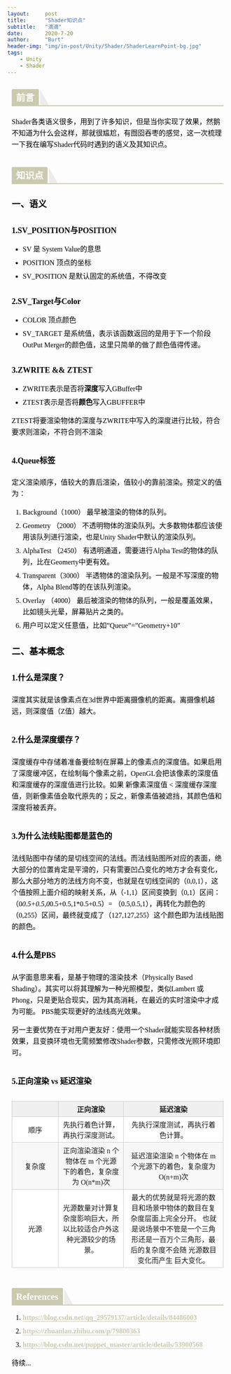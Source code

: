```yaml
---
layout:     post
title:      "Shader知识点"
subtitle:   "滴滴"
date:       2020-7-20
author:     "Burt"
header-img: "img/in-post/Unity/Shader/ShaderLearnPoint-bg.jpg"
tags:
    - Unity
    - Shader
---
```


<section id="nice" data-tool="mdnice编辑器" data-website="https://www.mdnice.com" style="font-size: 16px; color: black; padding: 0 10px; line-height: 1.6; word-spacing: 0px; letter-spacing: 0px; word-break: break-word; word-wrap: break-word; text-align: left; font-family: Optima-Regular, Optima, PingFangSC-light, PingFangTC-light, 'PingFang SC', Cambria, Cochin, Georgia, Times, 'Times New Roman', serif;"><h2 data-tool="mdnice编辑器" style="margin-top: 30px; margin-bottom: 15px; padding: 0px; font-weight: bold; color: black; border-bottom: 2px solid#CBCAAF; font-size: 1.3em;"><span class="prefix" style="display: none;"></span><span class="content" style="display: inline-block; font-weight: bold; background: #CBCAAF; color: #ffffff; padding: 3px 10px 1px; border-top-right-radius: 3px; border-top-left-radius: 3px; margin-right: 3px;">前言</span><span class="suffix"></span><span style="display: inline-block; vertical-align: bottom; border-bottom: 36px solid #efebe9; border-right: 20px solid transparent;"> </span></h2>
<p data-tool="mdnice编辑器" style="font-size: 16px; padding-top: 8px; padding-bottom: 8px; margin: 0; line-height: 26px; color: black;">Shader各类语义很多，用到了许多知识，但是当你实现了效果，然鹅不知道为什么会这样，那就很尴尬，有囫囵吞枣的感觉，这一次梳理一下我在编写Shader代码时遇到的语义及其知识点。</p>
<h2 data-tool="mdnice编辑器" style="margin-top: 30px; margin-bottom: 15px; padding: 0px; font-weight: bold; color: black; border-bottom: 2px solid#CBCAAF; font-size: 1.3em;"><span class="prefix" style="display: none;"></span><span class="content" style="display: inline-block; font-weight: bold; background: #CBCAAF; color: #ffffff; padding: 3px 10px 1px; border-top-right-radius: 3px; border-top-left-radius: 3px; margin-right: 3px;">知识点</span><span class="suffix"></span><span style="display: inline-block; vertical-align: bottom; border-bottom: 36px solid #efebe9; border-right: 20px solid transparent;"> </span></h2>
<h3 data-tool="mdnice编辑器" style="margin-top: 30px; margin-bottom: 15px; padding: 0px; font-weight: bold; color: black; font-size: 20px;"><span class="prefix" style="display: none;"></span><span class="content">一、语义</span><span class="suffix" style="display: none;"></span></h3>
<h4 data-tool="mdnice编辑器" style="margin-top: 30px; margin-bottom: 15px; padding: 0px; font-weight: bold; color: black; font-size: 18px;"><span class="prefix" style="display: none;"></span><span class="content">1.SV_POSITION与POSITION</span><span class="suffix" style="display: none;"></span></h4>
<ul data-tool="mdnice编辑器" style="margin-top: 8px; margin-bottom: 8px; padding-left: 25px; color: black; list-style-type: disc;">
<li><section style="margin-top: 5px; margin-bottom: 5px; line-height: 26px; text-align: left; color: rgb(1,1,1); font-weight: 500;">SV 是 System Value的意思</section></li><li><section style="margin-top: 5px; margin-bottom: 5px; line-height: 26px; text-align: left; color: rgb(1,1,1); font-weight: 500;">POSITION 顶点的坐标</section></li><li><section style="margin-top: 5px; margin-bottom: 5px; line-height: 26px; text-align: left; color: rgb(1,1,1); font-weight: 500;">SV_POSITION 是默认固定的系统值，不得改变</section></li></ul>
<h4 data-tool="mdnice编辑器" style="margin-top: 30px; margin-bottom: 15px; padding: 0px; font-weight: bold; color: black; font-size: 18px;"><span class="prefix" style="display: none;"></span><span class="content">2.SV_Target与Color</span><span class="suffix" style="display: none;"></span></h4>
<ul data-tool="mdnice编辑器" style="margin-top: 8px; margin-bottom: 8px; padding-left: 25px; color: black; list-style-type: disc;">
<li><section style="margin-top: 5px; margin-bottom: 5px; line-height: 26px; text-align: left; color: rgb(1,1,1); font-weight: 500;">COLOR 顶点颜色</section></li><li><section style="margin-top: 5px; margin-bottom: 5px; line-height: 26px; text-align: left; color: rgb(1,1,1); font-weight: 500;">SV_TARGET 是系统值，表示该函数返回的是用于下一个阶段OutPut Merger的颜色值，这里只简单的做了颜色值得传递。</section></li></ul>
<h4 data-tool="mdnice编辑器" style="margin-top: 30px; margin-bottom: 15px; padding: 0px; font-weight: bold; color: black; font-size: 18px;"><span class="prefix" style="display: none;"></span><span class="content">3.ZWRITE &amp;&amp; ZTEST</span><span class="suffix" style="display: none;"></span></h4>
<ul data-tool="mdnice编辑器" style="margin-top: 8px; margin-bottom: 8px; padding-left: 25px; color: black; list-style-type: disc;">
<li><section style="margin-top: 5px; margin-bottom: 5px; line-height: 26px; text-align: left; color: rgb(1,1,1); font-weight: 500;">ZWRITE表示是否将<strong style="font-weight: bold; color: black;">深度</strong>写入GBuffer中</section></li><li><section style="margin-top: 5px; margin-bottom: 5px; line-height: 26px; text-align: left; color: rgb(1,1,1); font-weight: 500;">ZTEST表示是否将<strong style="font-weight: bold; color: black;">颜色</strong>写入GBUFFER中</section></li></ul>
<p data-tool="mdnice编辑器" style="font-size: 16px; padding-top: 8px; padding-bottom: 8px; margin: 0; line-height: 26px; color: black;">ZTEST将要渲染物体的深度与ZWRITE中写入的深度进行比较，符合要求则渲染，不符合则不渲染</p>
<h4 data-tool="mdnice编辑器" style="margin-top: 30px; margin-bottom: 15px; padding: 0px; font-weight: bold; color: black; font-size: 18px;"><span class="prefix" style="display: none;"></span><span class="content">4.Queue标签</span><span class="suffix" style="display: none;"></span></h4>
<p data-tool="mdnice编辑器" style="font-size: 16px; padding-top: 8px; padding-bottom: 8px; margin: 0; line-height: 26px; color: black;">定义渲染顺序，值较大的靠后渲染，值较小的靠前渲染。预定义的值为：</p>
<ol data-tool="mdnice编辑器" style="margin-top: 8px; margin-bottom: 8px; padding-left: 25px; color: black; list-style-type: decimal;">
<li><section style="margin-top: 5px; margin-bottom: 5px; line-height: 26px; text-align: left; color: rgb(1,1,1); font-weight: 500;">Background（1000） 最早被渲染的物体的队列。</section></li><li><section style="margin-top: 5px; margin-bottom: 5px; line-height: 26px; text-align: left; color: rgb(1,1,1); font-weight: 500;">Geometry    （2000） 不透明物体的渲染队列。大多数物体都应该使用该队列进行渲染，也是Unity Shader中默认的渲染队列。</section></li><li><section style="margin-top: 5px; margin-bottom: 5px; line-height: 26px; text-align: left; color: rgb(1,1,1); font-weight: 500;">AlphaTest    （2450） 有透明通道，需要进行Alpha Test的物体的队列，比在Geomerty中更有效。</section></li><li><section style="margin-top: 5px; margin-bottom: 5px; line-height: 26px; text-align: left; color: rgb(1,1,1); font-weight: 500;">Transparent（3000） 半透物体的渲染队列。一般是不写深度的物体，Alpha Blend等的在该队列渲染。</section></li><li><section style="margin-top: 5px; margin-bottom: 5px; line-height: 26px; text-align: left; color: rgb(1,1,1); font-weight: 500;">Overlay        （4000） 最后被渲染的物体的队列，一般是覆盖效果，比如镜头光晕，屏幕贴片之类的。</section></li><li><section style="margin-top: 5px; margin-bottom: 5px; line-height: 26px; text-align: left; color: rgb(1,1,1); font-weight: 500;">用户可以定义任意值，比如”Queue”=”Geometry+10”</section></li></ol>
<h3 data-tool="mdnice编辑器" style="margin-top: 30px; margin-bottom: 15px; padding: 0px; font-weight: bold; color: black; font-size: 20px;"><span class="prefix" style="display: none;"></span><span class="content">二、基本概念</span><span class="suffix" style="display: none;"></span></h3>
<h4 data-tool="mdnice编辑器" style="margin-top: 30px; margin-bottom: 15px; padding: 0px; font-weight: bold; color: black; font-size: 18px;"><span class="prefix" style="display: none;"></span><span class="content">1.什么是深度？</span><span class="suffix" style="display: none;"></span></h4>
<p data-tool="mdnice编辑器" style="font-size: 16px; padding-top: 8px; padding-bottom: 8px; margin: 0; line-height: 26px; color: black;">深度其实就是该像素点在3d世界中距离摄像机的距离。离摄像机越远，则深度值（Z值）越大。</p>
<h4 data-tool="mdnice编辑器" style="margin-top: 30px; margin-bottom: 15px; padding: 0px; font-weight: bold; color: black; font-size: 18px;"><span class="prefix" style="display: none;"></span><span class="content">2.什么是深度缓存？</span><span class="suffix" style="display: none;"></span></h4>
<p data-tool="mdnice编辑器" style="font-size: 16px; padding-top: 8px; padding-bottom: 8px; margin: 0; line-height: 26px; color: black;">深度缓存中存储着准备要绘制在屏幕上的像素点的深度值。如果启用了深度缓冲区，在绘制每个像素之前，OpenGL会把该像素的深度值和深度缓存的深度值进行比较。如果 新像素深度值 &lt; 深度缓存深度值，则新像素值会取代原先的；反之，新像素值被遮挡，其颜色值和深度将被丢弃。</p>
<h4 data-tool="mdnice编辑器" style="margin-top: 30px; margin-bottom: 15px; padding: 0px; font-weight: bold; color: black; font-size: 18px;"><span class="prefix" style="display: none;"></span><span class="content">3.为什么法线贴图都是蓝色的</span><span class="suffix" style="display: none;"></span></h4>
<p data-tool="mdnice编辑器" style="font-size: 16px; padding-top: 8px; padding-bottom: 8px; margin: 0; line-height: 26px; color: black;">法线贴图中存储的是切线空间的法线。而法线贴图所对应的表面，绝大部分的位置肯定是平滑的，只有需要凹凸变化的地方才会有变化，那么大部分地方的法线方向不变，也就是在切线空间的（0,0,1），这个值按照上面介绍的映射关系，从（-1,1）区间变换到（0,1）区间：（0<em style="font-style: italic; color: black;">0.5+0.5,0</em>0.5+0.5,1*0.5+0.5）= （0.5,0.5,1），再转化为颜色的（0,255）区间，最终就变成了（127,127,255）这个颜色即为法线贴图的颜色。</p>
<h4 data-tool="mdnice编辑器" style="margin-top: 30px; margin-bottom: 15px; padding: 0px; font-weight: bold; color: black; font-size: 18px;"><span class="prefix" style="display: none;"></span><span class="content">4.什么是PBS</span><span class="suffix" style="display: none;"></span></h4>
<p data-tool="mdnice编辑器" style="font-size: 16px; padding-top: 8px; padding-bottom: 8px; margin: 0; line-height: 26px; color: black;">从字面意思来看，是基于物理的渲染技术（Physically Based Shading）。其实可以将其理解为一种光照模型，类似Lambert 或 Phong，只是更贴合现实，因为其高消耗，在最近的实时渲染中才成为可能。
PBS能实现更好的法线高光效果。</p>
<p data-tool="mdnice编辑器" style="font-size: 16px; padding-top: 8px; padding-bottom: 8px; margin: 0; line-height: 26px; color: black;">另一主要优势在于对用户更友好：使用一个Shader就能实现各种材质效果，且变换环境也无需频繁修改Shader参数，只需修改光照环境即可。</p>
<h4 data-tool="mdnice编辑器" style="margin-top: 30px; margin-bottom: 15px; padding: 0px; font-weight: bold; color: black; font-size: 18px;"><span class="prefix" style="display: none;"></span><span class="content">5.正向渲染 vs 延迟渲染</span><span class="suffix" style="display: none;"></span></h4>
<section class="table-container" data-tool="mdnice编辑器" style="overflow-x: auto;"><table style="display: table; text-align: left;">
<thead>
<tr style="border: 0; border-top: 1px solid #ccc; background-color: white;">
<th style="font-size: 16px; border: 1px solid #ccc; padding: 5px 10px; font-weight: bold; background-color: #f0f0f0; min-width: 85px; text-align: center;"></th>
<th style="font-size: 16px; border: 1px solid #ccc; padding: 5px 10px; font-weight: bold; background-color: #f0f0f0; min-width: 85px; text-align: center;">正向渲染</th>
<th style="font-size: 16px; border: 1px solid #ccc; padding: 5px 10px; font-weight: bold; background-color: #f0f0f0; min-width: 85px; text-align: center;">延迟渲染</th>
</tr>
</thead>
<tbody style="border: 0;">
<tr style="border: 0; border-top: 1px solid #ccc; background-color: white;">
<td style="font-size: 16px; border: 1px solid #ccc; padding: 5px 10px; min-width: 85px; text-align: center;">顺序</td>
<td style="font-size: 16px; border: 1px solid #ccc; padding: 5px 10px; min-width: 85px; text-align: center;">先执行着色计算，再执行深度测试。</td>
<td style="font-size: 16px; border: 1px solid #ccc; padding: 5px 10px; min-width: 85px; text-align: center;">先执行深度测试，再执行着色计算。</td>
</tr>
<tr style="border: 0; border-top: 1px solid #ccc; background-color: #F8F8F8;">
<td style="font-size: 16px; border: 1px solid #ccc; padding: 5px 10px; min-width: 85px; text-align: center;">复杂度</td>
<td style="font-size: 16px; border: 1px solid #ccc; padding: 5px 10px; min-width: 85px; text-align: center;">正向渲染渲染 n 个物体在 m 个光源下的着色，复杂度为 O(n*m)次</td>
<td style="font-size: 16px; border: 1px solid #ccc; padding: 5px 10px; min-width: 85px; text-align: center;">延迟渲染渲染 n 个物体在 m 个光源下的着色，复杂度为 O(n+m)次</td>
</tr>
<tr style="border: 0; border-top: 1px solid #ccc; background-color: white;">
<td style="font-size: 16px; border: 1px solid #ccc; padding: 5px 10px; min-width: 85px; text-align: center;">光源</td>
<td style="font-size: 16px; border: 1px solid #ccc; padding: 5px 10px; min-width: 85px; text-align: center;">光源数量对计算复杂度影响巨大，所以比较适合户外这种光源较少的场景。</td>
<td style="font-size: 16px; border: 1px solid #ccc; padding: 5px 10px; min-width: 85px; text-align: center;">最大的优势就是将光源的数目和场景中物体的数目在复杂度层面上完全分开。 也就是说场景中不管是一个三角形还是一百万个三角形，最后的复杂度不会随 光源数目变化而产生 巨大变化。</td>
</tr>
</tbody>
</table>
</section><h2 data-tool="mdnice编辑器" style="margin-top: 30px; margin-bottom: 15px; padding: 0px; font-weight: bold; color: black; border-bottom: 2px solid#CBCAAF; font-size: 1.3em;"><span class="prefix" style="display: none;"></span><span class="content" style="display: inline-block; font-weight: bold; background: #CBCAAF; color: #ffffff; padding: 3px 10px 1px; border-top-right-radius: 3px; border-top-left-radius: 3px; margin-right: 3px;">References</span><span class="suffix"></span><span style="display: inline-block; vertical-align: bottom; border-bottom: 36px solid #efebe9; border-right: 20px solid transparent;"> </span></h2>
<ol data-tool="mdnice编辑器" style="margin-top: 8px; margin-bottom: 8px; padding-left: 25px; color: black; list-style-type: decimal;">
<li><section style="margin-top: 5px; margin-bottom: 5px; line-height: 26px; text-align: left; color: rgb(1,1,1); font-weight: 500;"><a href="https://blog.csdn.net/qq_29579137/article/details/84486003" style="text-decoration: none; word-wrap: break-word; font-weight: bold; color: #CBCAAF; border-bottom: 1px solid#CBCAAF;">https://blog.csdn.net/qq_29579137/article/details/84486003</a></section></li><li><section style="margin-top: 5px; margin-bottom: 5px; line-height: 26px; text-align: left; color: rgb(1,1,1); font-weight: 500;"><a href="https://zhuanlan.zhihu.com/p/79800363" style="text-decoration: none; word-wrap: break-word; font-weight: bold; color: #CBCAAF; border-bottom: 1px solid#CBCAAF;">https://zhuanlan.zhihu.com/p/79800363</a></section></li><li><section style="margin-top: 5px; margin-bottom: 5px; line-height: 26px; text-align: left; color: rgb(1,1,1); font-weight: 500;"><a href="https://blog.csdn.net/puppet_master/article/details/53900568" style="text-decoration: none; word-wrap: break-word; font-weight: bold; color: #CBCAAF; border-bottom: 1px solid#CBCAAF;">https://blog.csdn.net/puppet_master/article/details/53900568</a></section></li></ol>
<p data-tool="mdnice编辑器" style="font-size: 16px; padding-top: 8px; padding-bottom: 8px; margin: 0; line-height: 26px; color: black;">待续...</p>
</section>